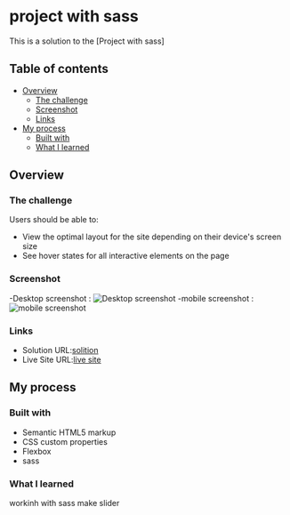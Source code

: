 # project with sass

This is a solution to the [Project with sass]

## Table of contents

- [Overview](#overview)
  - [The challenge](#the-challenge)
  - [Screenshot](#screenshot)
  - [Links](#links)
- [My process](#my-process)
  - [Built with](#built-with)
  - [What I learned](#what-i-learned)


## Overview

### The challenge

Users should be able to:

- View the optimal layout for the site depending on their device's screen size
- See hover states for all interactive elements on the page

### Screenshot


-Desktop screenshot : ![Desktop screenshot](images/Desktop-FireShotCapture.png)
-mobile screenshot : ![mobile screenshot](images/mobile-FireShotCapture.png)




### Links

- Solution URL:[solition](https://github.com/Maryametesami/social-media)
- Live Site URL:[live site](https://maryametesami.github.io/social-media/)
## My process

### Built with

- Semantic HTML5 markup
- CSS custom properties
- Flexbox
- sass



### What I learned

workinh with sass 
make slider



